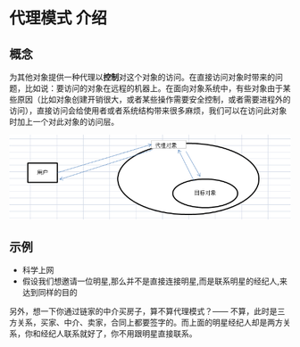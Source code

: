 # 代理模式 介绍

## 概念

为其他对象提供一种代理以**控制**对这个对象的访问。在直接访问对象时带来的问题，比如说：要访问的对象在远程的机器上。在面向对象系统中，有些对象由于某些原因（比如对象创建开销很大，或者某些操作需要安全控制，或者需要进程外的访问），直接访问会给使用者或者系统结构带来很多麻烦，我们可以在访问此对象时加上一个对此对象的访问层。

![](./img/1.png)

## 示例

- 科学上网
- 假设我们想邀请一位明星,那么并不是直接连接明星,而是联系明星的经纪人,来达到同样的目的

另外，想一下你通过链家的中介买房子，算不算代理模式？—— 不算，此时是三方关系，买家、中介、卖家，合同上都要签字的。而上面的明星经纪人却是两方关系，你和经纪人联系就好了，你不用跟明星直接联系。
